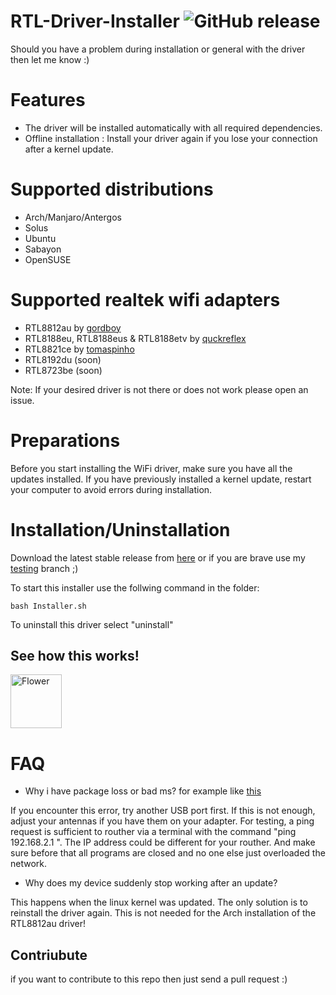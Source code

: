 # RTL-Driver-Installer <img alt="GitHub release" src="https://img.shields.io/github/release/Alexander88207/RTL8812au-Installer.svg">

Should you have a problem during installation or general with the driver then let me know :)

# Features

- The driver will be installed automatically with all required dependencies.
- Offline installation : Install your driver again if you lose your connection after a kernel update.

# Supported distributions

- Arch/Manjaro/Antergos
- Solus
- Ubuntu
- Sabayon
- OpenSUSE

# Supported realtek wifi adapters

- RTL8812au by [gordboy](https://github.com/gordboy/rtl8812au)
- RTL8188eu, RTL8188eus & RTL8188etv by [quckreflex](https://github.com/quickreflex/rtl8188eus)
- RTL8821ce by [tomaspinho](https://github.com/tomaspinho/rtl8821ce)
- RTL8192du (soon)
- RTL8723be (soon)

Note: If your desired driver is not there or does not work please open an issue.

# Preparations
Before you start installing the WiFi driver, make sure you have all the updates installed. If you have previously installed a kernel update, restart your computer to avoid errors during installation.

# Installation/Uninstallation

Download the latest stable release from [here](https://github.com/Alexander88207/RTL8812au-Installer/releases) or if you are brave use my [testing](https://github.com/Alexander88207/RTL8812au-Installer/tree/testing) branch ;)

To start this installer use the follwing command in the folder:
```
bash Installer.sh
```

To uninstall this driver select "uninstall"

## See how this works!

<a href="https://www.youtube.com/watch?v=hGLh3bI8WLg"><img src="https://www.bilder-upload.eu/upload/7f26bd-1557222110.jpg" style="width:82px; height:86px" title="White flower" alt="Flower"></a>

# FAQ

- Why i have package loss or bad ms? for example like [this](https://hastebin.com/ebusamonev.coffeescript)

If you encounter this error, try another USB port first. If this is not enough, adjust your antennas if you have them on your adapter. For testing, a ping request is sufficient to routher via a terminal with the command  "ping 192.168.2.1 ". The IP address could be different for your routher. And make sure before that all programs are closed and no one else just overloaded the network. 

- Why does my device suddenly stop working after an update?

This happens when the linux kernel was updated. The only solution is to reinstall the driver again. This is not needed for the Arch installation of the RTL8812au driver!

## Contriubute
if you want to contribute to this repo then just send a pull request :)
